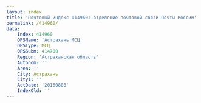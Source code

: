 ```yaml
---
layout: index
title: 'Почтовый индекс 414960: отделение почтовой связи Почты России'
permalink: /414960/
data:
    Index: 414960
    OPSName: 'Астрахань МСЦ'
    OPSType: МСЦ
    OPSSubm: 414700
    Region: 'Астраханская область'
    Autonom: ''
    Area: ''
    City: Астрахань
    City1: ''
    ActDate: '20160808'
    IndexOld: ''
---
```


